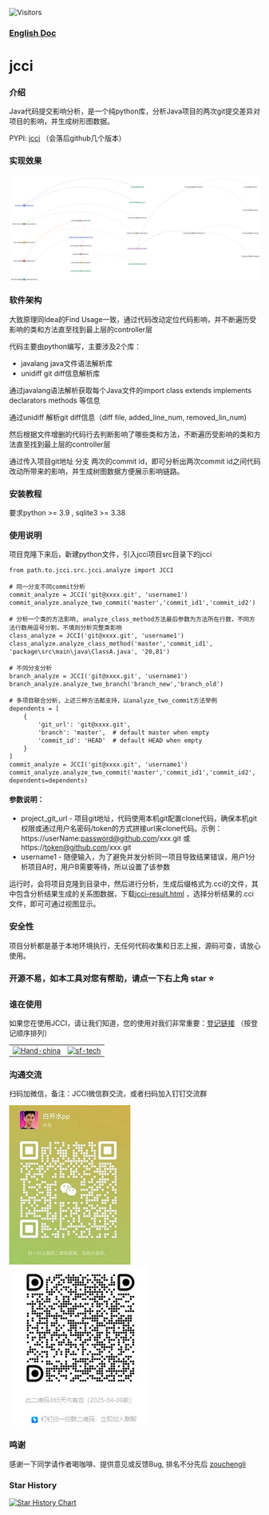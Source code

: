 ![Visitors](https://api.visitorbadge.io/api/visitors?path=https%3A%2F%2Fgithub.com%2Fbaikaishuipp%2Fjcci&countColor=%23263759)

### [English Doc](https://github.com/baikaishuipp/jcci/blob/main/README.en.md)

# jcci

### 介绍
Java代码提交影响分析，是一个纯python库，分析Java项目的两次git提交差异对项目的影响，并生成树形图数据。

PYPI: [jcci](https://pypi.org/project/jcci/) （会落后github几个版本）

### 实现效果
![效果图](./images/cii-result-tree.png)

### 软件架构
大致原理同Idea的Find Usage一致，通过代码改动定位代码影响，并不断遍历受影响的类和方法直至找到最上层的controller层

代码主要由python编写，主要涉及2个库：

* javalang java文件语法解析库
* unidiff git diff信息解析库

通过javalang语法解析获取每个Java文件的import class extends implements declarators methods 等信息

通过unidiff 解析git diff信息（diff file, added_line_num, removed_lin_num)

然后根据文件增删的代码行去判断影响了哪些类和方法，不断遍历受影响的类和方法直至找到最上层的controller层

通过传入项目git地址 分支 两次的commit id，即可分析出两次commit id之间代码改动所带来的影响，并生成树图数据方便展示影响链路。

### 安装教程
要求python >= 3.9 , sqlite3 >= 3.38

### 使用说明
项目克隆下来后，新建python文件，引入jcci项目src目录下的jcci
```
from path.to.jcci.src.jcci.analyze import JCCI

# 同一分支不同commit分析
commit_analyze = JCCI('git@xxxx.git', 'username1')
commit_analyze.analyze_two_commit('master','commit_id1','commit_id2')

# 分析一个类的方法影响, analyze_class_method方法最后参数为方法所在行数，不同方法行数用逗号分割，不填则分析完整类影响
class_analyze = JCCI('git@xxxx.git', 'username1')
class_analyze.analyze_class_method('master','commit_id1', 'package\src\main\java\ClassA.java', '20,81')

# 不同分支分析
branch_analyze = JCCI('git@xxxx.git', 'username1')
branch_analyze.analyze_two_branch('branch_new','branch_old')

# 多项目联合分析，上述三种方法都支持，以analyze_two_commit方法举例
dependents = [
    {
        'git_url': 'git@xxxx.git',
        'branch': 'master',  # default master when empty
        'commit_id': 'HEAD'  # default HEAD when empty
    }
]
commit_analyze = JCCI('git@xxxx.git', 'username1')
commit_analyze.analyze_two_commit('master','commit_id1','commit_id2', dependents=dependents)

```
#### 参数说明：
* project_git_url - 项目git地址，代码使用本机git配置clone代码，确保本机git权限或通过用户名密码/token的方式拼接url来clone代码。示例：https://userName:password@github.com/xxx.git 或 https://token@github.com/xxx.git
* username1 - 随便输入，为了避免并发分析同一项目导致结果错误，用户1分析项目A时，用户B需要等待，所以设置了该参数

运行时，会将项目克隆到目录中，然后进行分析，生成后缀格式为.cci的文件，其中包含分析结果生成的关系图数据，下载[jcci-result.html](https://github.com/baikaishuipp/jcci/blob/main/jcci-result.html) ，选择分析结果的.cci文件，即可可通过视图显示。

### 安全性
项目分析都是基于本地环境执行，无任何代码收集和日志上报，源码可查，请放心使用。

### 开源不易，如本工具对您有帮助，请点一下右上角 star ⭐

### 谁在使用
如果您在使用JCCI，请让我们知道，您的使用对我们非常重要：[登记链接](#33) （按登记顺序排列）
<table>
<tr>
<td><a href="https://www.hand-china.com/">
    <img src="https://www.hand-china.com/static/img/logos.png" alt="Hand-china" width="200" height=""/>
</td>
<td><a href="https://www.sf-tech.com.cn/">
    <img src="https://file-cdn.sf-tech.com.cn/4b0e8166vodcq1252208358/bdca0b1d388912589288217241/je8y8PlicMkA.svg" alt="sf-tech" width="200" height=""/>
</td>
</tr>
</table>

### 沟通交流
扫码加微信，备注：JCCI微信群交流，或者扫码加入钉钉交流群

![微信交流群](./images/wechat.jpg) ![钉钉交流群](./images/jcci_dingding.jpg) 

### 鸣谢
感谢一下同学请作者喝咖啡、提供意见或反馈Bug, 排名不分先后
[zouchengli](https://github.com/zouchengli) 

### Star History

[![Star History Chart](https://api.star-history.com/svg?repos=baikaishuipp/jcci&type=Date)](https://star-history.com/#baikaishuipp/jcci&Date)
